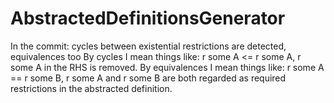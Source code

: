 # AbstractedDefinitionsGenerator
In the commit: cycles between existential restrictions are detected, equivalences too
By cycles I mean things like: r some A <= r some A, r some A in the RHS is removed. 
By equivalences I mean things like: r some A == r some B, r some A and r some B are both regarded as required restrictions in the abstracted definition. 
